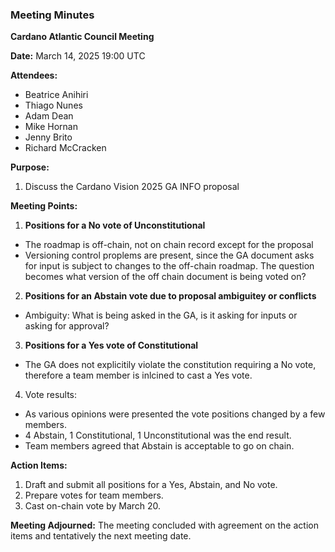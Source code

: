 ### Meeting Minutes

**Cardano Atlantic Council Meeting**

**Date:** March 14, 2025 19:00 UTC

**Attendees:** 
- Beatrice Anihiri
- Thiago Nunes
- Adam Dean
- Mike Hornan
- Jenny Brito
- Richard McCracken

**Purpose:** 
1. Discuss the Cardano Vision 2025 GA INFO proposal 

**Meeting Points:**

1. **Positions for a No vote of Unconstitutional**
 - The roadmap is off-chain, not on chain record except for the proposal
 - Versioning control proplems are present, since the GA document asks for input is subject to changes to the off-chain roadmap. The question becomes what version of the off chain document is being voted on?

2. **Positions for an Abstain vote due to proposal ambiguitey or conflicts**
 - Ambiguity: What is being asked in the GA, is it asking for inputs or asking for approval?

3. **Positions for a Yes vote of Constitutional**
 - The GA does not explicitily violate the constitution requiring a No vote, therefore a team member is inlcined to cast a Yes vote.

4. Vote results:
 - As various opinions were presented the vote positions changed by a few members.
 - 4 Abstain, 1 Constitutional, 1 Unconstitutional was the end result.
 - Team members agreed that Abstain is acceptable to go on chain.

**Action Items:**
1. Draft and submit all positions for a Yes, Abstain, and No vote.
2. Prepare votes for team members.
3. Cast on-chain vote by March 20.

**Meeting Adjourned:**
The meeting concluded with agreement on the action items and tentatively the next meeting date.
